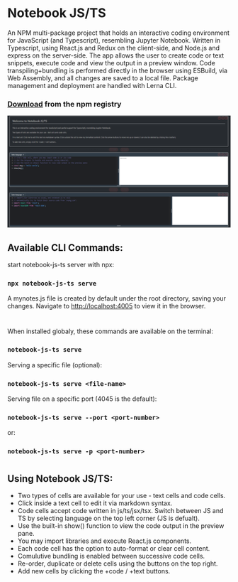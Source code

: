 # Notebook JS/TS

An NPM multi-package project that holds an interactive coding environment for JavaScript (and Typescript), resembling Jupyter Notebook. Written in Typescript, using React.js and Redux on the client-side, and Node.js and express on the server-side. The app allows the user to create code or text snippets, execute code and view the output in a preview window. Code transpiling+bundling is performed directly in the browser using ESBuild, via Web Assembly, and all changes are saved to a local file. Package management and deployment are handled with Lerna CLI.

### [Download](https://www.npmjs.com/package/notebook-js-ts/) from the npm registry

![Alt text](readme-img.png?raw=true "Notebook sample")

## Available CLI Commands:

start notebook-js-ts server with npx:

### `npx notebook-js-ts serve`

A mynotes.js file is created by default under the root directory, saving your changes. Navigate to [http://localhost:4005](http://localhost:4005) to view it in the browser.

#

When installed globaly, these commands are available on the terminal:

### `notebook-js-ts serve`

Serving a specific file (optional):

### `notebook-js-ts serve <file-name>`

Serving file on a specific port (4045 is the default):

### `notebook-js-ts serve --port <port-number>`
or:
### `notebook-js-ts serve -p <port-number>`

#

## Using Notebook JS/TS:

- Two types of cells are available for your use - text cells and code cells.
- Click inside a text cell to edit it via markdown syntax.
- Code cells accept code written in js/ts/jsx/tsx. Switch between JS and TS by selecting language on the top left corner (JS is defualt).
- Use the built-in show() function to view the code output in the preview pane.
- You may import libraries and execute React.js components.
- Each code cell has the option to auto-format or clear cell content.
- Comulutive bundling is enabled between successive code cells.
- Re-order, duplicate or delete cells using the buttons on the top right.
- Add new cells by clicking the +code / +text buttons.








